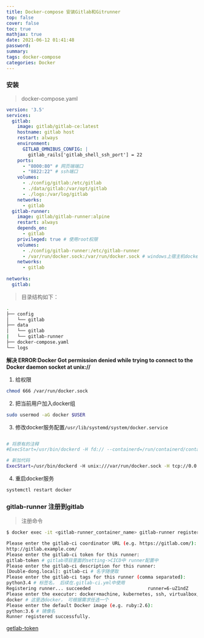 ```yaml
---
title: Docker-compose 安装Gitlab和Gitrunner
top: false
cover: false
toc: true
mathjax: true
date: 2021-06-12 01:41:48
password:
summary:
tags: docker-compose
categories: Docker
---
```



### 安装
> docker-compose.yaml

```yaml
version: '3.5'
services:
  gitlab:
    image: gitlab/gitlab-ce:latest
    hostname: gitlab host
    restart: always
    environment:
      GITLAB_OMNIBUS_CONFIG: |
        gitlab_rails['gitlab_shell_ssh_port'] = 22
    ports:
      - "8000:80" # 网页端端口
      - "8822:22" # ssh端口
    volumes:
      - ./config/gitlab:/etc/gitlab
      - ./data/gitlab:/var/opt/gitlab
      - ./logs:/var/log/gitlab
    networks:
      - gitlab
  gitlab-runner:
    image: gitlab/gitlab-runner:alpine
    restart: always
    depends_on:
      - gitlab
    privileged: true # 使用root权限
    volumes:
      - ./config/gitlab-runner:/etc/gitlab-runner
      - /var/run/docker.sock:/var/run/docker.sock # windows上宿主机docker.sock路径://var/run/docker.sock      linux上宿主机docker.sock路径:/var/run/docker.sock 
    networks:
      - gitlab
 
networks:
  gitlab:

```

> 目录结构如下：

```sh
.
├── config
│   └── gitlab
├── data
│   └── gitlab
|   └── gitlab-runner
├── docker-compose.yaml
└── logs
```

**解决 ERROR:Docker Got permission denied while trying to connect to the Docker daemon socket at unix://**

1. 给权限
```sh
chmod 666 /var/run/docker.sock
```

2. 把当前用户加入docker组 
```sh
sudo usermod -aG docker $USER
```

3. 修改docker服务配置`/usr/lib/systemd/system/docker.service`
```sh

# 将原有的注释
#ExecStart=/usr/bin/dockerd -H fd:// --containerd=/run/containerd/containerd.sock

# 新加代码
ExecStart=/usr/bin/dockerd -H unix:///var/run/docker.sock -H tcp://0.0.0.0:2375
```

4. 重启docker服务
```sh
systemctl restart docker
```

### gitlab-runner 注册到gitlab
> 注册命令

```sh
$ docker exec -it <gitlab-runner_container_name> gitlab-runner register

Please enter the gitlab-ci coordinator URL (e.g. https://gitlab.com/):
http://gitlab.example.com/
Please enter the gitlab-ci token for this runner:
gitlab-token # gitlab项目里面的setting->CICD中 runner配置中
Please enter the gitlab-ci description for this runner:
[Double-dong.local]: gitlab-ci # 名字随便取
Please enter the gitlab-ci tags for this runner (comma separated):
python3.4 # 标签名， 后续在.gitlab-ci.yml中使用
Registering runner... succeeded                     runner=6-uZ1ndZ
Please enter the executor: docker+machine, kubernetes, ssh, virtualbox, docker-ssh, parallels, shell, docker-ssh+machine, custom, docker:
docker # 这里选docker， 可根据需求任选一个
Please enter the default Docker image (e.g. ruby:2.6):
python:3.6 # 镜像名
Runner registered successfully.
```

[getlab-token](/medias/files/getlab-token.PNG)



